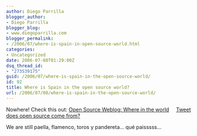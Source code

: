 ```yaml
---
author: Diego Parrilla
blogger_author:
- Diego Parrilla
blogger_blog:
- www.diegoparrilla.com
blogger_permalink:
- /2006/07/where-is-spain-in-open-source-world.html
categories:
- Uncategorized
date: 2006-07-08T01:29:00Z
dsq_thread_id:
- "273539175"
guid: /2006/07/where-is-spain-in-the-open-source-world/
id: 92
title: Where is Spain in the open source world?
url: /2006/07/08/where-is-spain-in-the-open-source-world/
---
```


<div style="float: right; margin-left: 10px;">
  <a href="https://twitter.com/share" class="twitter-share-button" data-via="nubeblog" data-count="vertical" data-url="/2006/07/08/where-is-spain-in-the-open-source-world/">Tweet</a>
</div>

Nowhere! Check this out: [Open Source Weblog: Where in the world does open source come from?](http://www.businessreviewonline.com/os/archives/2006/07/where_in_the_wo.html)

We are still paella, flamenco, toros y pandereta&#8230; qué paisssss&#8230;
